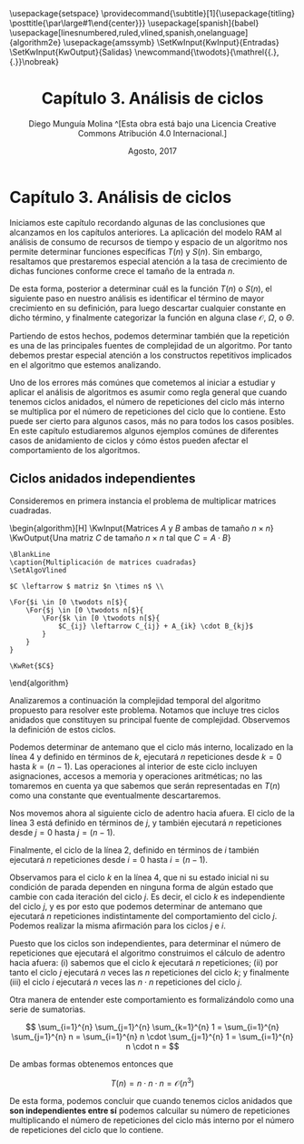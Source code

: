 ﻿---
title: "Capítulo 3. Análisis de ciclos"
author: "Diego Munguía Molina ^[Esta obra está bajo una Licencia Creative Commons Atribución 4.0 Internacional.]"
date: "Agosto, 2017"
institute: "Ingeniería en Computación, TEC"
geometry: margin=1in
header-includes:
    - \usepackage{setspace}
    - \providecommand{\subtitle}[1]{\usepackage{titling} \posttitle{\par\large#1\end{center}}}
    - \usepackage[spanish]{babel}
    - \usepackage[linesnumbered,ruled,vlined,spanish,onelanguage]{algorithm2e}
    - \usepackage{amssymb}
    - \SetKwInput{KwInput}{Entradas}
    - \SetKwInput{KwOutput}{Salidas}
    - \newcommand{\twodots}{\mathrel{{.}\,{.}}\nobreak}
output:
  pdf_document:
    latex_engine: xelatex
---

# Capítulo 3. Análisis de ciclos #

Iniciamos este capítulo recordando algunas de las conclusiones que alcanzamos en los capítulos anteriores. La aplicación del modelo RAM al análisis de consumo de recursos de tiempo y espacio de un algoritmo nos permite determinar funciones específicas $T(n)$ y $S(n)$. Sin embargo, resaltamos que prestaremos especial atención a la tasa de crecimiento de dichas funciones conforme crece el tamaño de la entrada $n$. 

De esta forma, posterior a determinar cuál es la función $T(n)$ o $S(n)$, el siguiente paso en nuestro análisis es identificar el término de mayor crecimiento en su definición, para luego descartar cualquier constante en dicho término, y finalmente categorizar la función en alguna clase $\mathcal{O}$, $\Omega$, o $\Theta$.

Partiendo de estos hechos, podemos determinar también que la repetición es una de las principales fuentes de complejidad de un algoritmo. Por tanto debemos prestar especial atención a los constructos repetitivos implicados en el algoritmo que estemos analizando.

Uno de los errores más comúnes que cometemos al iniciar a estudiar y aplicar el análisis de algoritmos es asumir como regla general que cuando tenemos ciclos anidados, el número de repeticiones del ciclo más interno se multiplica por el número de repeticiones del ciclo que lo contiene. Esto puede ser cierto para algunos casos, más no para todos los casos posibles. En este capítulo estudiaremos algunos ejemplos comúnes de diferentes casos de anidamiento de ciclos y cómo éstos pueden afectar el comportamiento de los algoritmos.

## Ciclos anidados independientes ##

Consideremos en primera instancia el problema de multiplicar matrices cuadradas.

\begin{algorithm}[H]
    \KwInput{Matrices $A$ y $B$ ambas de tamaño $n \times n$}
    \KwOutput{Una matriz $C$ de tamaño $n \times n$ tal que $C = A \cdot B$}
  
    \BlankLine
    \caption{Multiplicación de matrices cuadradas}
    \SetAlgoVlined
    
    $C \leftarrow $ matriz $n \times n$ \\

    \For{$i \in [0 \twodots n[$}{
        \For{$j \in [0 \twodots n[$}{
            \For{$k \in [0 \twodots n[$}{
                $C_{ij} \leftarrow C_{ij} + A_{ik} \cdot B_{kj}$
            }
        }
    }

    \KwRet{$C$}
\end{algorithm}

Analizaremos a continuación la complejidad temporal del algoritmo propuesto para resolver este problema. Notamos que incluye tres ciclos anidados que constituyen su principal fuente de complejidad. Observemos la definición de estos ciclos. 

Podemos determinar de antemano que el ciclo más interno, localizado en la línea 4 y definido en términos de $k$, ejecutará $n$ repeticiones desde $k=0$ hasta $k=(n - 1)$. Las operaciones al interior de este ciclo incluyen asignaciones, accesos a memoria y operaciones aritméticas; no las tomaremos en cuenta ya que sabemos que serán representadas en $T(n)$ como una constante que eventualmente descartaremos.

Nos movemos ahora al siguiente ciclo de adentro hacia afuera. El ciclo de la línea 3 está definido en términos de $j$, y también ejecutará $n$ repeticiones desde $j=0$ hasta $j = (n - 1)$.

Finalmente, el ciclo de la línea 2, definido en términos de $i$ también ejecutará $n$ repeticiones desde $i = 0$ hasta $i = (n - 1)$.

Observamos para el ciclo $k$ en la línea 4, que ni su estado inicial ni su condición de parada dependen en ninguna forma de algún estado que cambie con cada iteración del ciclo $j$. Es decir, el ciclo $k$ es independiente del ciclo $j$, y es por esto que podemos determinar de antemano que ejecutará $n$ repeticiones indistintamente del comportamiento del ciclo $j$. Podemos realizar la misma afirmación para los ciclos $j$ e $i$.

Puesto que los ciclos son independientes, para determinar el número de repeticiones que ejecutará el algoritmo construimos el cálculo de adentro hacia afuera: (i) sabemos que el ciclo $k$ ejecutará $n$ repeticiones; (ii) por tanto el ciclo $j$ ejecutará $n$ veces las $n$ repeticiones del ciclo $k$; y finalmente (iii) el ciclo $i$ ejecutará $n$ veces las $n \cdot n$ repeticiones del ciclo $j$.

Otra manera de entender este comportamiento es formalizándolo como una serie de sumatorias.

$$
\sum_{i=1}^{n} \sum_{j=1}^{n} \sum_{k=1}^{n} 1 =
\sum_{i=1}^{n} \sum_{j=1}^{n} n =
\sum_{i=1}^{n} n \cdot \sum_{j=1}^{n} 1 =
\sum_{i=1}^{n} n \cdot n =
$$

De ambas formas obtenemos entonces que

$$
T(n) = n \cdot n \cdot n = \mathcal{O}(n^3)
$$

De esta forma, podemos concluir que cuando tenemos ciclos anidados que __son independientes entre sí__ podemos calcuilar su número de repeticiones multiplicando el número de repeticiones del ciclo más interno por el número de repeticiones del ciclo que lo contiene.